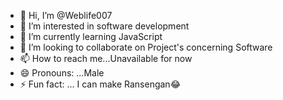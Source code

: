 - 👋 Hi, I’m @Weblife007 
- 👀 I’m interested in software development 
- 🌱 I’m currently learning JavaScript 
- 💞️ I’m looking to collaborate on Project's concerning Software 
- 📫 How to reach me...Unavailable for now
- 😄 Pronouns: ...Male
- ⚡ Fun fact: ... I can make Ransengan😂

<!---
Weblife007/Weblife007 is a ✨ special ✨ repository because its `README.md` (this file) appears on your GitHub profile.
You can click the Preview link to take a look at your changes.
--->
